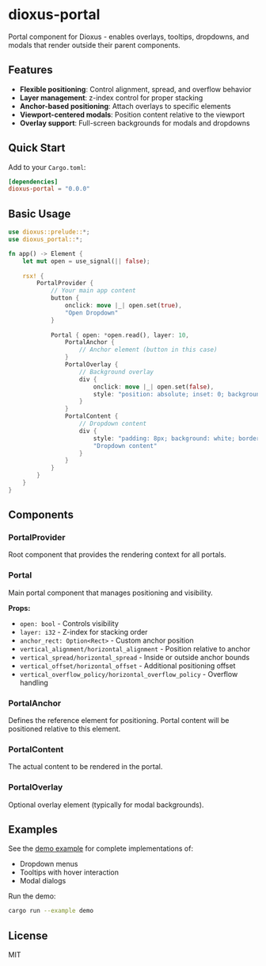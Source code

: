 # dioxus-portal

Portal component for Dioxus - enables overlays, tooltips, dropdowns, and modals that render outside their parent components.

## Features

- **Flexible positioning**: Control alignment, spread, and overflow behavior
- **Layer management**: z-index control for proper stacking
- **Anchor-based positioning**: Attach overlays to specific elements 
- **Viewport-centered modals**: Position content relative to the viewport
- **Overlay support**: Full-screen backgrounds for modals and dropdowns

## Quick Start

Add to your `Cargo.toml`:

```toml
[dependencies]
dioxus-portal = "0.0.0"
```

## Basic Usage

```rust
use dioxus::prelude::*;
use dioxus_portal::*;

fn app() -> Element {
    let mut open = use_signal(|| false);
    
    rsx! {
        PortalProvider {
            // Your main app content
            button {
                onclick: move |_| open.set(true),
                "Open Dropdown"
            }
            
            Portal { open: *open.read(), layer: 10,
                PortalAnchor {
                    // Anchor element (button in this case)
                }
                PortalOverlay {
                    // Background overlay
                    div {
                        onclick: move |_| open.set(false),
                        style: "position: absolute; inset: 0; background: rgba(0,0,0,0.5);"
                    }
                }
                PortalContent {
                    // Dropdown content
                    div {
                        style: "padding: 8px; background: white; border-radius: 8px;",
                        "Dropdown content"
                    }
                }
            }
        }
    }
}
```

## Components

### PortalProvider
Root component that provides the rendering context for all portals.

### Portal
Main portal component that manages positioning and visibility.

**Props:**
- `open: bool` - Controls visibility
- `layer: i32` - Z-index for stacking order
- `anchor_rect: Option<Rect>` - Custom anchor position
- `vertical_alignment/horizontal_alignment` - Position relative to anchor
- `vertical_spread/horizontal_spread` - Inside or outside anchor bounds
- `vertical_offset/horizontal_offset` - Additional positioning offset
- `vertical_overflow_policy/horizontal_overflow_policy` - Overflow handling

### PortalAnchor
Defines the reference element for positioning. Portal content will be positioned relative to this element.

### PortalContent
The actual content to be rendered in the portal.

### PortalOverlay
Optional overlay element (typically for modal backgrounds).

## Examples

See the [demo example](examples/demo.rs) for complete implementations of:
- Dropdown menus
- Tooltips with hover interaction
- Modal dialogs

Run the demo:
```bash
cargo run --example demo
```

## License

MIT